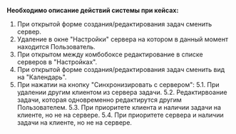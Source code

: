 **Необходимо описание действий системы при кейсах:**

1. При открытой форме создания/редактирования задач сменить сервер.
2. Удаление в окне "Настройки" сервера на котором в данный момент находится Пользователь.
3. При открытом между комбобоксе редактирование в списке серверов в "Настройках". 
4. При открытой форме создания/редактирования задач сменить вид на "Календарь".
5. При нажатии на кнопку "Синхронизировать с сервером":
	5.1. При удалении другим клиентом из сервера задачи.
	5.2. Редактирвоание задачи, которая одновременно редактирутся другим Пользователем.
	5.3. При приоритете клиента и наличии задачи на клиенте, но не на сервере.
	5.4. При приоритете сервера и наличии задачи на клиенте, но не на сервере.
